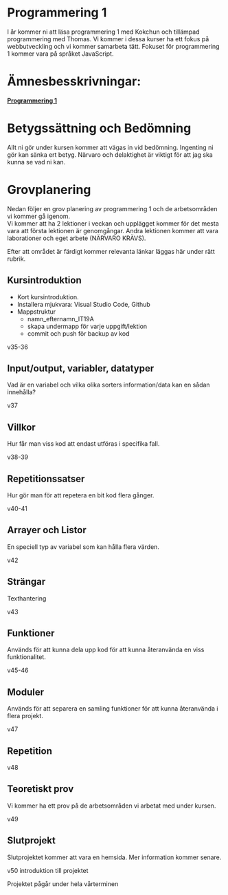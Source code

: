 # Programmering 1

I år kommer ni att läsa programmering 1 med Kokchun och tillämpad programmering med Thomas. Vi kommer i dessa kurser ha ett fokus på webbutveckling och vi kommer samarbeta tätt. Fokuset för programmering 1 kommer vara på språket JavaScript. 

# Ämnesbesskrivningar:

<b>[Programmering 1](https://www.skolverket.se/undervisning/gymnasieskolan/laroplan-program-och-amnen-i-gymnasieskolan/gymnasieprogrammen/amne?url=1530314731%2Fsyllabuscw%2Fjsp%2Fsubject.htm%3FsubjectCode%3DPRR%26tos%3Dgy&sv.url=12.5dfee44715d35a5cdfa92a3)</b>
</br>

# Betygssättning och Bedömning
Allt ni gör under kursen kommer att vägas in vid bedömning.
Ingenting ni gör kan sänka ert betyg. Närvaro och delaktighet är viktigt för att jag ska kunna se vad ni kan.

# Grovplanering
Nedan följer en grov planering av programmering 1 och de arbetsområden vi kommer gå igenom.</br>
Vi kommer att ha 2 lektioner i veckan och upplägget kommer för det mesta vara att första lektionen är genomgångar. Andra lektionen kommer att vara laborationer och eget arbete (NÄRVARO KRÄVS).

Efter att området är färdigt kommer relevanta länkar läggas här under rätt rubrik.
 

## Kursintroduktion
<ul>
    <li>Kort kursintroduktion.</li> 
    <li>Installera mjukvara: Visual Studio Code, Github</li>
    <li>Mappstruktur
        <ul>
            <li>namn_efternamn_IT19A</li>
            <li>skapa undermapp för varje uppgift/lektion</li>
            <li>commit och push för backup av kod</li>
        </ul>
    </li> 
</ul>
v35-36

## Input/output, variabler, datatyper
Vad är en variabel och vilka olika sorters information/data kan en sådan innehålla?

v37
## Villkor
Hur får man viss kod att endast utföras i specifika fall.

v38-39
## Repetitionssatser
Hur gör man för att repetera en bit kod flera gånger.

v40-41
## Arrayer och Listor
En speciell typ av variabel som kan hålla flera värden.

v42

## Strängar
Texthantering

v43

## Funktioner
Används för att kunna dela upp kod för att kunna återanvända en viss funktionalitet.

v45-46
## Moduler
Används för att separera en samling funktioner för att kunna återanvända i flera projekt.</br>

v47

## Repetition 
v48

## Teoretiskt prov
Vi kommer ha ett prov på de arbetsområden vi arbetat med under kursen. 

v49

## Slutprojekt
Slutprojektet kommer att vara en hemsida. Mer information kommer senare.</br>

v50 introduktion till projektet

Projektet pågår under hela vårterminen 
